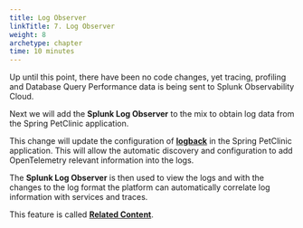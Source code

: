 ```yaml
---
title: Log Observer
linkTitle: 7. Log Observer
weight: 8
archetype: chapter
time: 10 minutes
---
```


Up until this point, there have been no code changes, yet tracing, profiling and Database Query Performance data is being sent to Splunk Observability Cloud.

Next we will add the **Splunk Log Observer** to the mix to obtain log data from the Spring PetClinic application.

This change will update the configuration of [**logback**](https://logback.qos.ch/) in the Spring PetClinic application. This will allow the automatic discovery and configuration to add OpenTelemetry relevant information into the logs.

The **Splunk Log Observer** is then used to view the logs and with the changes to the log format the platform can automatically correlate log information with services and traces.

This feature is called [**Related Content**](https://docs.splunk.com/observability/en/metrics-and-metadata/relatedcontent.html).
